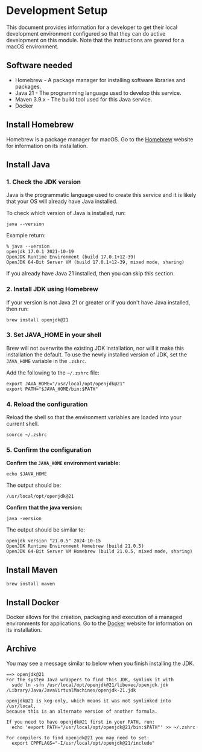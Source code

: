 
# Development Setup
This document provides information for a developer to get their local development environment configured so that they can do active development on this module. Note that the instructions are geared for a macOS environment. 

## Software needed
* Homebrew - A package manager for installing software libraries and packages.
* Java 21 - The programming language used to develop this service.
* Maven 3.9.x - The build tool used for this Java service.
* Docker

## Install Homebrew

Homebrew is a package manager for macOS. Go to the [Homebrew](https://brew.sh/) website for information on its installation. 

## Install Java

### 1. Check the JDK version
Java is the programmatic language used to create this service and it is likely that your OS will already have Java installed.

To check which version of Java is installed, run:
```shell
java --version
```

Example return:
```text
% java --version
openjdk 17.0.1 2021-10-19
OpenJDK Runtime Environment (build 17.0.1+12-39)
OpenJDK 64-Bit Server VM (build 17.0.1+12-39, mixed mode, sharing)
```

If you already have Java 21 installed, then you can skip this section.

### 2. Install JDK using Homebrew
If your version is not Java 21 or greater or if you don't have Java installed, then run:
```shell
brew install openjdk@21
```

### 3. Set JAVA_HOME in your shell
Brew will not overwrite the existing JDK installation, nor will it make this installation the default. To use the newly installed version of JDK, set the `JAVA_HOME` variable in the `.zshrc`.

Add the following to the `~/.zshrc` file:
```text
export JAVA_HOME="/usr/local/opt/openjdk@21"
export PATH="$JAVA_HOME/bin:$PATH"
```

### 4. Reload the configuration
Reload the shell so that the environment variables are loaded into your current shell.
```shell
source ~/.zshrc
```

### 5. Confirm the configuration
**Confirm the `JAVA_HOME` environment variable:**
```shell
echo $JAVA_HOME
```
The output should be:
```text
/usr/local/opt/openjdk@21
```

**Confirm that the java version:**
```shell
java -version
```
The output should be similar to:
```text
openjdk version "21.0.5" 2024-10-15
OpenJDK Runtime Environment Homebrew (build 21.0.5)
OpenJDK 64-Bit Server VM Homebrew (build 21.0.5, mixed mode, sharing)
```

## Install Maven

```shell
brew install maven
```

## Install Docker
Docker allows for the creation, packaging and execution of a managed environments for applications. Go to the [Docker](https://docs.docker.com/get-started/get-docker/) website for information on its installation.

## Archive
You may see a message similar to below when you finish installing the JDK.
```
==> openjdk@21
For the system Java wrappers to find this JDK, symlink it with
  sudo ln -sfn /usr/local/opt/openjdk@21/libexec/openjdk.jdk /Library/Java/JavaVirtualMachines/openjdk-21.jdk

openjdk@21 is keg-only, which means it was not symlinked into /usr/local,
because this is an alternate version of another formula.

If you need to have openjdk@21 first in your PATH, run:
  echo 'export PATH="/usr/local/opt/openjdk@21/bin:$PATH"' >> ~/.zshrc

For compilers to find openjdk@21 you may need to set:
  export CPPFLAGS="-I/usr/local/opt/openjdk@21/include"
```
  